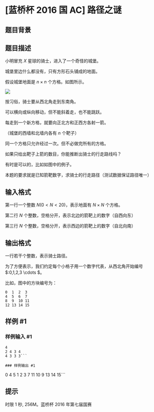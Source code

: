 # [蓝桥杯 2016 国 AC] 路径之谜

## 题目背景



## 题目描述

小明冒充 $X$ 星球的骑士，进入了一个奇怪的城堡。

城堡里边什么都没有，只有方形石头铺成的地面。

假设城堡地面是 $n\times n$ 个方格。如图所示。

![](https://cdn.luogu.com.cn/upload/image_hosting/ku6hk346.png)

按习俗，骑士要从西北角走到东南角。

可以横向或纵向移动，但不能斜着走，也不能跳跃。

每走到一个新方格，就要向正北方和正西方各射一箭。

（城堡的西墙和北墙内各有 $n$ 个靶子）

同一个方格只允许经过一次。但不必做完所有的方格。

如果只给出靶子上箭的数目，你能推断出骑士的行走路线吗？

有时是可以的，比如如图中的例子。

本题的要求就是已知箭靶数字，求骑士的行走路径（测试数据保证路径唯一）

## 输入格式

第一行一个整数 $N(0<N<20)$，表示地面有 $N \times N$ 个方格。

第二行 $N$ 个整数，空格分开，表示北边的箭靶上的数字（自西向东）

第三行 $N$ 个整数，空格分开，表示西边的箭靶上的数字（自北向南）

## 输出格式

一行若干个整数，表示骑士路径。

为了方便表示，我们约定每个小格子用一个数字代表，从西北角开始编号 $:0,1,2,3 \cdots $。

比如，图中的方块编号为：

```
0  1  2  3
4  5  6  7
8  9  10 11
12 13 14 15
```

## 样例 #1

### 样例输入 #1
```
4
2 4 3 4
4 3 3 3```

### 样例输出 #1

```
0 4 5 1 2 3 7 11 10 9 13 14 15```

## 提示

时限 1 秒, 256M。蓝桥杯 2016 年第七届国赛
